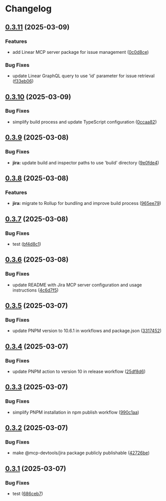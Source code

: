 # Changelog

## [0.3.11](https://github.com/DXHeroes/mcp-devtools/compare/mcp-devtools-v0.3.10...mcp-devtools-v0.3.11) (2025-03-09)


### Features

* add Linear MCP server package for issue management ([0c0d8ce](https://github.com/DXHeroes/mcp-devtools/commit/0c0d8ce4f52296b5e9f6f0fbdb2721cd1677c7c5))


### Bug Fixes

* update Linear GraphQL query to use 'id' parameter for issue retrieval ([f33eb06](https://github.com/DXHeroes/mcp-devtools/commit/f33eb064ae5dcb9b01afc7783eb254aa72f4ea3f))

## [0.3.10](https://github.com/DXHeroes/mcp-devtools/compare/mcp-devtools-v0.3.9...mcp-devtools-v0.3.10) (2025-03-09)


### Bug Fixes

* simplify build process and update TypeScript configuration ([0ccaa82](https://github.com/DXHeroes/mcp-devtools/commit/0ccaa82e2446010454d1a6f5563019d404a5a66f))

## [0.3.9](https://github.com/DXHeroes/mcp-devtools/compare/mcp-devtools-v0.3.8...mcp-devtools-v0.3.9) (2025-03-08)


### Bug Fixes

* **jira:** update build and inspector paths to use 'build' directory ([9e0fde4](https://github.com/DXHeroes/mcp-devtools/commit/9e0fde43dc0220fc7b704443bef914584d02d1b1))

## [0.3.8](https://github.com/DXHeroes/mcp-devtools/compare/mcp-devtools-v0.3.7...mcp-devtools-v0.3.8) (2025-03-08)


### Features

* **jira:** migrate to Rollup for bundling and improve build process ([965ee79](https://github.com/DXHeroes/mcp-devtools/commit/965ee79b94649fd2fd4b22abf94f4a463139cbc9))

## [0.3.7](https://github.com/DXHeroes/mcp-devtools/compare/mcp-devtools-v0.3.6...mcp-devtools-v0.3.7) (2025-03-08)


### Bug Fixes

* test ([bf4d8c1](https://github.com/DXHeroes/mcp-devtools/commit/bf4d8c1ff5e82f61b0b7faf00b3c742a1888e226))

## [0.3.6](https://github.com/DXHeroes/mcp-devtools/compare/mcp-devtools-v0.3.5...mcp-devtools-v0.3.6) (2025-03-08)


### Bug Fixes

* update README with Jira MCP server configuration and usage instructions ([4c6d7f5](https://github.com/DXHeroes/mcp-devtools/commit/4c6d7f5dfa33e5e5706c0cc9b980666b808ca4c4))

## [0.3.5](https://github.com/DXHeroes/mcp-devtools/compare/mcp-devtools-v0.3.4...mcp-devtools-v0.3.5) (2025-03-07)


### Bug Fixes

* update PNPM version to 10.6.1 in workflows and package.json ([3317452](https://github.com/DXHeroes/mcp-devtools/commit/33174526766f290a6158cd4e9f2454f50370b882))

## [0.3.4](https://github.com/DXHeroes/mcp-devtools/compare/mcp-devtools-v0.3.3...mcp-devtools-v0.3.4) (2025-03-07)


### Bug Fixes

* update PNPM action to version 10 in release workflow ([25df8d6](https://github.com/DXHeroes/mcp-devtools/commit/25df8d639d400dbcc967cf7ff31f3780142d8cf9))

## [0.3.3](https://github.com/DXHeroes/mcp-devtools/compare/mcp-devtools-v0.3.2...mcp-devtools-v0.3.3) (2025-03-07)


### Bug Fixes

* simplify PNPM installation in npm publish workflow ([990c1aa](https://github.com/DXHeroes/mcp-devtools/commit/990c1aa5132e77266ff18cc60892ef8892744f23))

## [0.3.2](https://github.com/DXHeroes/mcp-devtools/compare/mcp-devtools-v0.3.1...mcp-devtools-v0.3.2) (2025-03-07)


### Bug Fixes

* make @mcp-devtools/jira package publicly publishable ([42726be](https://github.com/DXHeroes/mcp-devtools/commit/42726be03302f6743b06702e036c12c28f01ec7b))

## [0.3.1](https://github.com/DXHeroes/mcp-devtools/compare/mcp-devtools-v0.3.0...mcp-devtools-v0.3.1) (2025-03-07)


### Bug Fixes

* test ([686ceb7](https://github.com/DXHeroes/mcp-devtools/commit/686ceb7e128e678e89d847611d465cfe825a3d5e))
